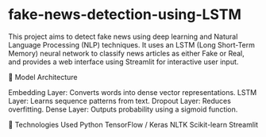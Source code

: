 # fake-news-detection-using-LSTM
This project aims to detect fake news using deep learning and Natural Language Processing (NLP) techniques. It uses an LSTM (Long Short-Term Memory) neural network to classify news articles as either Fake or Real, and provides a web interface using Streamlit for interactive user input.

🧠 Model Architecture

Embedding Layer: Converts words into dense vector representations.
LSTM Layer: Learns sequence patterns from text.
Dropout Layer: Reduces overfitting.
Dense Layer: Outputs probability using a sigmoid function.

📌 Technologies Used
Python
TensorFlow / Keras
NLTK
Scikit-learn
Streamlit
